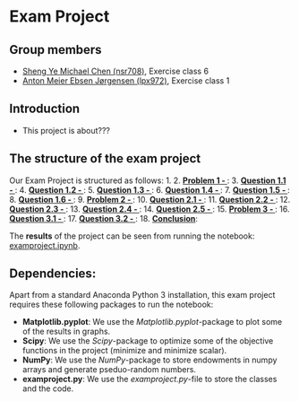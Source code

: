 # Exam Project

**Group members**
---
- [Sheng Ye Michael Chen (nsr708)](https://github.com/nsr708), Exercise class 6
- [Anton Meier Ebsen Jørgensen (lpx972)](https://github.com/AntonEbsen), Exercise class 1

**Introduction**
---
-	This project is about???

**The structure of the exam project**
---
Our Exam Project is structured as follows:
1. 
2.	**[Problem 1 - ](examproject.ipynb#problem1)**:
3.	**[Question 1.1 - ](examproject.ipynb#question11)**:
4.	**[Question 1.2 - ](examproject.ipynb#question12)**:
5.	**[Question 1.3 - ](examproject.ipynb#question13)**:
6.	**[Question 1.4 - ](examproject.ipynb#question14)**:
7.	**[Question 1.5 - ](examproject.ipynb#question15)**:
8.	**[Question 1.6 - ](examproject.ipynb#question16)**:
9.	**[Problem 2 - ](examproject.ipynb#problem2)**:
10.	**[Question 2.1 - ](examproject.ipynb#question21)**:
11.	**[Question 2.2 - ](examproject.ipynb#question22)**:
12.	**[Question 2.3 - ](examproject.ipynb#question23)**:
13.	**[Question 2.4 - ](examproject.ipynb#question24)**: 
14.	**[Question 2.5 - ](examproject.ipynb#question25)**:
15.	**[Problem 3 - ](examproject.ipynb#problem3)**:
16.	**[Question 3.1 - ](examproject.ipynb#question31)**:
17.	**[Question 3.2 - ](examproject.ipynb#question32)**:
18. **[Conclusion](examproject.ipynb#conclusion)**:

The **results** of the project can be seen from running the notebook: [examproject.ipynb](examproject.ipynb).

**Dependencies:** 
---

Apart from a standard Anaconda Python 3 installation, this exam project requires these following packages to run the notebook:
- **Matplotlib.pyplot**: We use the *Matplotlib.pyplot*-package to plot some of the results in graphs.
- **Scipy**: We use the *Scipy*-package to optimize some of the objective functions in the project (minimize and minimize scalar).
- **NumPy**: We use the *NumPy*-package to store endowments in numpy arrays and generate pseduo-random numbers.
- **examproject.py**: We use the *examproject.py*-file to store the classes and the code.
